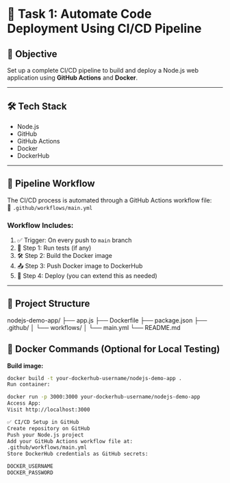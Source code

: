 # 🚀 Task 1: Automate Code Deployment Using CI/CD Pipeline

## 📌 Objective

Set up a complete CI/CD pipeline to build and deploy a Node.js web application using **GitHub Actions** and **Docker**.

---

## 🛠️ Tech Stack

- Node.js
- GitHub
- GitHub Actions
- Docker
- DockerHub

---

## 🔧 Pipeline Workflow

The CI/CD process is automated through a GitHub Actions workflow file:  
📁 `.github/workflows/main.yml`

### Workflow Includes:

1. ✅ Trigger: On every push to `main` branch  
2. 🧪 Step 1: Run tests (if any)  
3. 🛠 Step 2: Build the Docker image  
4. 📤 Step 3: Push Docker image to DockerHub  
5. 🚀 Step 4: Deploy (you can extend this as needed)

---

## 📂 Project Structure

nodejs-demo-app/
├── app.js
├── Dockerfile
├── package.json
├── .github/
│ └── workflows/
│ └── main.yml
└── README.md
## 🐳 Docker Commands (Optional for Local Testing)

**Build image:**
```bash
docker build -t your-dockerhub-username/nodejs-demo-app .
Run container:

docker run -p 3000:3000 your-dockerhub-username/nodejs-demo-app
Access App:
Visit http://localhost:3000

✅ CI/CD Setup in GitHub
Create repository on GitHub
Push your Node.js project
Add your GitHub Actions workflow file at:
.github/workflows/main.yml
Store DockerHub credentials as GitHub secrets:

DOCKER_USERNAME
DOCKER_PASSWORD
